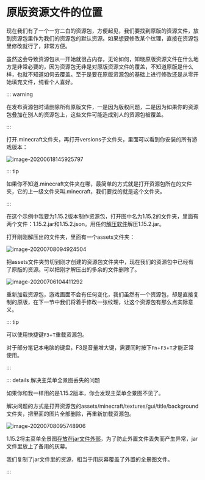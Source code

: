 # 原版资源文件的位置

现在我们有了一个一穷二白的资源包，方便起见，我们要找到原版的资源文件，放到资源包里作为我们的资源包的默认资源。如果想要修改某个纹理，直接在资源包里修改就行了，非常方便。

虽然这会导致资源包从一开始就很占内存，无论如何，知晓原版资源文件在什么地方是非常必要的，因为资源包无非是对原版资源文件的覆盖，不知道原版是什么样，也就不知道如何去覆盖。至于是要在原版资源包的基础上进行修改还是从零开始填充文件，纯看个人喜好。

::: warning

在发布资源包时请删除所有原版文件，一是因为版权问题，二是因为如果你的资源包叠加在别人的资源包上，这些文件可能造成别人的资源包被覆盖。

:::

打开.minecraft文件夹，再打开versions子文件夹，里面可以看到你安装的所有游戏版本：

![image-20200618145925797](https://i.loli.net/2020/07/28/oKWbEFjX7p6Rwka.png)

::: tip

如果你不知道.minecraft文件夹在哪，最简单的方式就是打开资源包所在的文件夹，它的上一级文件夹叫.minecraft，我们要找的就是这个文件夹。

:::

在这个示例中我要为1.15.2版本制作资源包，打开图中名为1.15.2的文件夹，里面有两个文件：1.15.2.jar和1.15.2.json。用任何[解压软件](../propaedeutics/#压缩软件)解压1.15.2.jar。

打开刚刚解压出的文件夹，里面有一个assets文件夹：

![image-20200708094924504](https://i.loli.net/2020/07/28/KHXgs3eda5y9nuL.png)

把assets文件夹剪切到刚才创建的资源包文件夹中，现在我们的资源包中已经有了原版的资源。可以把刚才解压出的多余的文件删除了。

![image-20200706104411292](https://i.loli.net/2020/07/28/xOG5gwLrACVDSME.png)

重新加载资源包，游戏画面不会有任何变化，我们虽然有一个资源包，却是直接复制的原版，在下一节中我们将着手修改一张纹理，让这个资源包有那么点实际意义。

::: tip

可以使用快捷键`F3`+`T`重载资源包。

对于部分笔记本电脑的键盘，F3是音量增大键，需要同时按下`Fn`+`F3`+`T`才能正常使用。

:::

::: details 解决主菜单全景图丢失的问题

如果你和我一样用的是1.15.2版本，你会发现主菜单全景图不见了。

解决问题的方式是打开资源包的assets/minecraft/textures/gui/title/background文件夹，把里面的图片全部删除，再重新加载资源包。

![image-20200708095748906](https://i.loli.net/2020/07/28/5wuyUizDdaTc8H6.png)

1.15.2将主菜单全景图[存放在jar文件外部](../vanilla/more-assets.md)，为了防止外置文件丢失而产生异常，jar文件里放上了备用的灰幕。

我们复制了jar文件里的资源，相当于用灰幕覆盖了外置的全景图文件。

:::
